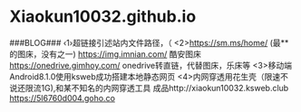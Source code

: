 # Xiaokun10032.github.io
###BLOG###
‹1›超链接引述站内文件路径，（
<2>https://sm.ms/home/         (最**的图床，没有之一)
https://img.imnian.com/       酷安图床
https://onedrive.gimhoy.com/     onedrive转直链，代替图床，乐床等
<3>移动端Android8.1.0使用ksweb成功搭建本地静态网页
<4>内网穿透用花生壳（限速不说还限流1G),和某不知名的内网穿透工具
成品http://xiaokun10032.ksweb.club
    https://5l6760d004.goho.co
